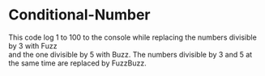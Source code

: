 # Conditional-Number
This code log 1 to 100 to the console while replacing the numbers divisible by 3 with Fuzz <br>
and the one divisible by 5 with Buzz. The numbers divisible by 3 and 5 at the same time are replaced by FuzzBuzz.